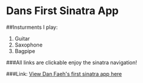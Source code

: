# Dans First Sinatra App

##Insturments I play:

1. Guitar
2. Saxophone
3. Bagpipe

###All links are clickable 
  enjoy the sinatra navigation!

###Link:
  [View Dan Faeh's first sinatra app here](https://github.com/danfaeh/sinatraApp)